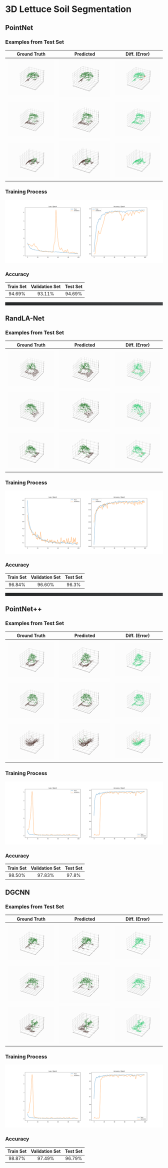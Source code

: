 # 3D Lettuce Soil Segmentation 

## PointNet
### Examples from Test Set
<table>
    <thead>
        <tr>
            <th style="text-align: center;">Ground Truth</th>
            <th style="text-align: center;">Predicted</th>
            <th style="text-align: center;">Diff. (Error)</th>
        </tr>
    </thead>
    <tr>
        <td><img src='images/labeled_0.gif'></td>
        <td><img src='images/predicted_0.gif'></td>
        <td><img src='images/diff_0.gif'></td>
    </tr>
    <tr>
        <td><img src='images/labeled_1.gif'></td>
        <td><img src='images/predicted_1.gif'></td>
        <td><img src='images/diff_1.gif'></td>
    </tr>
    <tr>
        <td><img src='images/labeled_2.gif'></td>
        <td><img src='images/predicted_2.gif'></td>
        <td><img src='images/diff_2.gif'></td>
    </tr>
</table>

### Training Process
![Training Process](images/training.png)

### Accuracy
<table style="text-align: center;">
    <thead>
        <tr>
            <th>Train Set</th>
            <th>Validation Set</th>
            <th>Test Set</th>
        </tr>
    </thead>
    <tr>
        <td>94.69%</td>
        <td>93.11%</td>
        <td>94.69%</td>
    </tr>
</table>

<hr style='height: 10px; border: none; color: #333; background: linear-gradient(90deg, #232526 0%, #414345 100%);'>

## RandLA-Net
### Examples from Test Set
<table>
    <thead>
        <tr>
            <th style="text-align: center;">Ground Truth</th>
            <th style="text-align: center;">Predicted</th>
            <th style="text-align: center;">Diff. (Error)</th>
        </tr>
    </thead>
    <tr>
        <td><img src='images/RandLANet_labeled_0.gif'></td>
        <td><img src='images/RandLANet_predicted_0.gif'></td>
        <td><img src='images/RandLANet_diff_0.gif'></td>
    </tr>
    <tr>
        <td><img src='images/RandLANet_labeled_1.gif'></td>
        <td><img src='images/RandLANet_predicted_1.gif'></td>
        <td><img src='images/RandLANet_diff_1.gif'></td>
    </tr>
    <tr>
        <td><img src='images/RandLANet_labeled_2.gif'></td>
        <td><img src='images/RandLANet_predicted_2.gif'></td>
        <td><img src='images/RandLANet_diff_2.gif'></td>
    </tr>
</table>

### Training Process
![Training Process](images/training_RandLANet.png)

### Accuracy
<table style="text-align: center;">
    <thead>
        <tr>
            <th>Train Set</th>
            <th>Validation Set</th>
            <th>Test Set</th>
        </tr>
    </thead>
    <tr>
        <td>96.84%</td>
        <td>96.60%</td>
        <td>96.3%</td>
    </tr>
</table>

<hr style='height: 10px; border: none; color: #333; background: linear-gradient(90deg, #232526 0%, #414345 100%);'>

## PointNet++
### Examples from Test Set
<table>
    <thead>
        <tr>
            <th style="text-align: center;">Ground Truth</th>
            <th style="text-align: center;">Predicted</th>
            <th style="text-align: center;">Diff. (Error)</th>
        </tr>
    </thead>
    <tr>
        <td><img src='images/PointNet2_labeled_0.gif'></td>
        <td><img src='images/PointNet2_predicted_0.gif'></td>
        <td><img src='images/PointNet2_diff_0.gif'></td>
    </tr>
    <tr>
        <td><img src='images/PointNet2_labeled_1.gif'></td>
        <td><img src='images/PointNet2_predicted_1.gif'></td>
        <td><img src='images/PointNet2_diff_1.gif'></td>
    </tr>
    <tr>
        <td><img src='images/PointNet2_labeled_2.gif'></td>
        <td><img src='images/PointNet2_predicted_2.gif'></td>
        <td><img src='images/PointNet2_diff_2.gif'></td>
    </tr>
</table>

### Training Process
![Training Process](images/training_PointNet2.png)

### Accuracy
<table style="text-align: center;">
    <thead>
        <tr>
            <th>Train Set</th>
            <th>Validation Set</th>
            <th>Test Set</th>
        </tr>
    </thead>
    <tr>
        <td>98.50%</td>
        <td>97.83%</td>
        <td>97.8%</td>
    </tr>
</table>


## DGCNN
### Examples from Test Set
<table>
    <thead>
        <tr>
            <th style="text-align: center;">Ground Truth</th>
            <th style="text-align: center;">Predicted</th>
            <th style="text-align: center;">Diff. (Error)</th>
        </tr>
    </thead>
    <tr>
        <td><img src='images/DGCNN_labeled_0.gif'></td>
        <td><img src='images/DGCNN_predicted_0.gif'></td>
        <td><img src='images/DGCNN_diff_0.gif'></td>
    </tr>
    <tr>
        <td><img src='images/DGCNN_labeled_1.gif'></td>
        <td><img src='images/DGCNN_predicted_1.gif'></td>
        <td><img src='images/DGCNN_diff_1.gif'></td>
    </tr>
    <tr>
        <td><img src='images/DGCNN_labeled_2.gif'></td>
        <td><img src='images/DGCNN_predicted_2.gif'></td>
        <td><img src='images/DGCNN_diff_2.gif'></td>
    </tr>
</table>

### Training Process
![Training Process](images/training_PointNet2.png)

### Accuracy
<table style="text-align: center;">
    <thead>
        <tr>
            <th>Train Set</th>
            <th>Validation Set</th>
            <th>Test Set</th>
        </tr>
    </thead>
    <tr>
        <td>98.87%</td>
        <td>97.49%</td>
        <td>96.79%</td>
    </tr>
</table>
